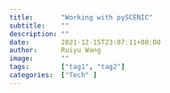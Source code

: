 ```yaml
---
title:       "Working with pySCENIC"
subtitle:    ""
description: ""
date:        2021-12-15T23:07:11+08:00
author:      Ruiyu Wang
image:       ""
tags:        ["tag1", "tag2"]
categories:  ["Tech" ]
---
```

